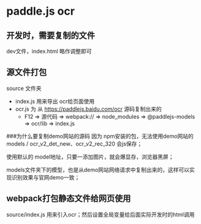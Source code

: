 # paddle.js ocr

## 开发时，需要复制的文件

dev文件，index.html 略作调整即可


## 源文件打包

source 文件夹

- index.js 用来导出 ocr给页面使用
- ocr.js 为 从 https://paddlejs.baidu.com/ocr 源码复制出来的
  - F12 => 源代码 =>  webpack:// => node_modules => @paddlejs-models => ocr/lib => index.js

###为什么要复制demo网站的源码
因为 npm安装的包，无法使用demo网站的 models / ocr_v2_det_new、ocr_v2_rec_320
会js保存；

使用默认的 model地址，只要一添加图片，就会爆显存，浏览器黑屏；

models文件夹下的模型，也是从demo网站网络请求中复制出来的，这样可以实现识别效果与官网demo一致；

## webpack打包静态文件给网页使用

source/index.js 用来引入ocr；然后设置全局变量给后面实际开发时的html调用



